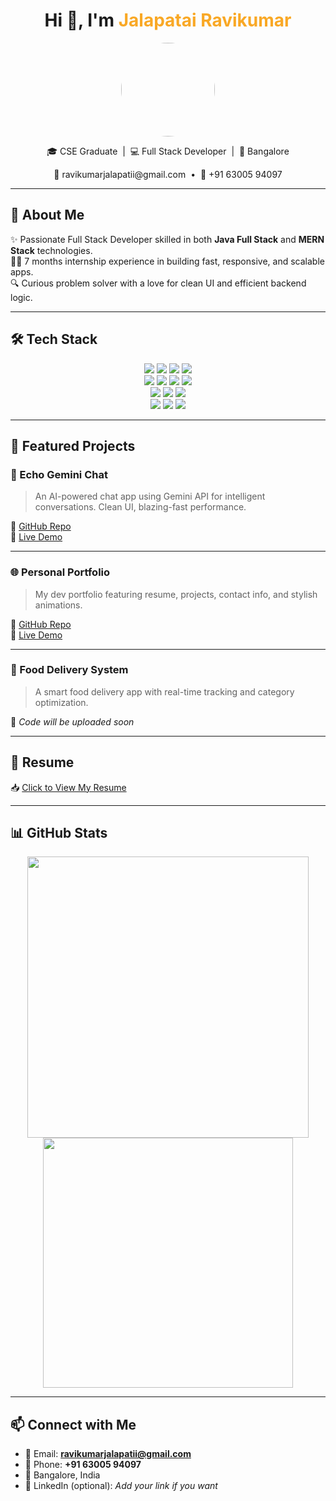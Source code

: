 <h1 align="center">Hi 👋, I'm <span style="color:#f9a825">Jalapatai Ravikumar</span></h1>

<p align="center">
  <img src="https://avatars.githubusercontent.com/u/YOUR_GITHUB_ID" width="150" style="border-radius:50%">
</p>

<p align="center">
  🎓 CSE Graduate &nbsp;|&nbsp; 💻 Full Stack Developer &nbsp;|&nbsp; 📍 Bangalore  
</p>

<p align="center">
  📧 ravikumarjalapatii@gmail.com &nbsp;•&nbsp; 📱 +91 63005 94097
</p>

---

## 🚀 About Me

✨ Passionate Full Stack Developer skilled in both **Java Full Stack** and **MERN Stack** technologies.  
👨‍💻 7 months internship experience in building fast, responsive, and scalable apps.  
🔍 Curious problem solver with a love for clean UI and efficient backend logic.

---

## 🛠️ Tech Stack

<p align="center">
  <img src="https://img.shields.io/badge/Java-%23ED8B00?style=for-the-badge&logo=java&logoColor=white"/>
  <img src="https://img.shields.io/badge/JavaScript-%23F7DF1E?style=for-the-badge&logo=javascript&logoColor=black"/>
  <img src="https://img.shields.io/badge/HTML5-%23E34F26?style=for-the-badge&logo=html5&logoColor=white"/>
  <img src="https://img.shields.io/badge/CSS3-%231572B6?style=for-the-badge&logo=css3&logoColor=white"/>
  <br/>
  <img src="https://img.shields.io/badge/React-%2361DAFB?style=for-the-badge&logo=react&logoColor=black"/>
  <img src="https://img.shields.io/badge/Node.js-%23339933?style=for-the-badge&logo=node.js&logoColor=white"/>
  <img src="https://img.shields.io/badge/Express.js-%23000000?style=for-the-badge&logo=express&logoColor=white"/>
  <img src="https://img.shields.io/badge/MongoDB-%2347A248?style=for-the-badge&logo=mongodb&logoColor=white"/>
  <br/>
  <img src="https://img.shields.io/badge/Spring-%236DB33F?style=for-the-badge&logo=spring&logoColor=white"/>
  <img src="https://img.shields.io/badge/SpringBoot-%236DB33F?style=for-the-badge&logo=springboot&logoColor=white"/>
  <img src="https://img.shields.io/badge/MySQL-%234479A1?style=for-the-badge&logo=mysql&logoColor=white"/>
  <br/>
  <img src="https://img.shields.io/badge/Git-%23F05032?style=for-the-badge&logo=git&logoColor=white"/>
  <img src="https://img.shields.io/badge/GitHub-%23121011?style=for-the-badge&logo=github&logoColor=white"/>
  <img src="https://img.shields.io/badge/Vercel-%23000000?style=for-the-badge&logo=vercel&logoColor=white"/>
</p>

---

## 📂 Featured Projects

### 💬 Echo Gemini Chat
> An AI-powered chat app using Gemini API for intelligent conversations. Clean UI, blazing-fast performance.

🔗 [GitHub Repo](https://github.com/JalapatiRavikumar/echo-gemini-chat)  
🚀 [Live Demo](https://echo-gemini-chat.vercel.app/)

---

### 🌐 Personal Portfolio
> My dev portfolio featuring resume, projects, contact info, and stylish animations.

🔗 [GitHub Repo](https://github.com/JalapatiRavikumar/portfolio___)  
🚀 [Live Demo](https://portfolio-wine-pi-29.vercel.app/)

---

### 🍔 Food Delivery System
> A smart food delivery app with real-time tracking and category optimization.

📌 *Code will be uploaded soon*

---

## 📄 Resume

📥 [Click to View My Resume](https://drive.google.com/file/d/1V5bO4ox9usfSiqMmOyUfncLyX8ah6xyS/view?usp=drive_link)

---

## 📊 GitHub Stats

<p align="center">
  <img src="https://github-readme-stats.vercel.app/api?username=JalapatiRavikumar&show_icons=true&theme=tokyonight&hide_border=true" width="450"/>
  <img src="https://github-readme-streak-stats.herokuapp.com/?user=JalapatiRavikumar&theme=tokyonight&hide_border=true" width="400"/>
</p>

---

## 📫 Connect with Me

- 📧 Email: **ravikumarjalapatii@gmail.com**  
- 📱 Phone: **+91 63005 94097**  
- 📍 Bangalore, India  
- 💼 LinkedIn (optional): *Add your link if you want*
